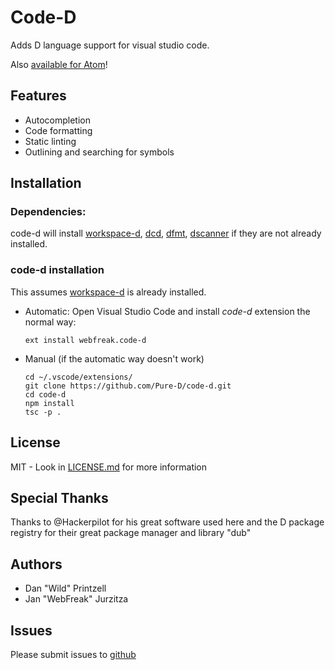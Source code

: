 # Code-D

Adds D language support for visual studio code.

Also [available for Atom](https://github.com/Vild/atomize-d)!

## Features

* Autocompletion
* Code formatting
* Static linting
* Outlining and searching for symbols

## Installation

### Dependencies:

code-d will install [workspace-d](https://github.com/Pure-D/workspace-d),
[dcd](https://github.com/Hackerpilot/DCD), [dfmt](https://github.com/Hackerpilot/dfmt),
[dscanner](https://github.com/Hackerpilot/Dscanner) if they are not already installed.

### code-d installation

This assumes [workspace-d](https://github.com/Pure-D/workspace-d) is already installed.

* Automatic:
  Open Visual Studio Code and install _code-d_ extension the normal way:

  ```
  ext install webfreak.code-d
  ```

* Manual (if the automatic way doesn't work)

    ```
    cd ~/.vscode/extensions/
    git clone https://github.com/Pure-D/code-d.git
    cd code-d
    npm install
    tsc -p .
    ```

## License

MIT - Look in [LICENSE.md](LICENSE.md) for more information

## Special Thanks

Thanks to @Hackerpilot for his great software used here and the D package registry
for their great package manager and library "dub"

## Authors

* Dan "Wild" Printzell
* Jan "WebFreak" Jurzitza

## Issues

Please submit issues to [github](https://github.com/Pure-D/code-d)
